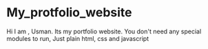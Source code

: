 # My_protfolio_website
Hi I am , Usman. Its my portfolio website. You don't need any special modules to run, Just plain html, css and javascript
